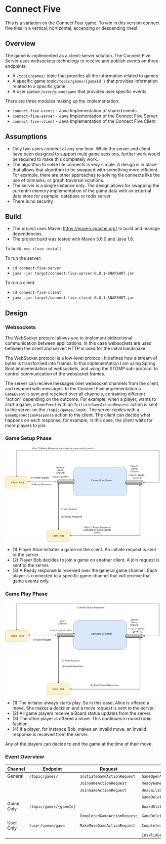 # Connect Five


This is a variation on the Connect Four game. To win in this version connect five tiles in a vertical, hortizontal, accending or descending lines!

## Overview

The game is implemented as a client-server solution.
The Connect Five Server uses websockets technology to receive and publish events on three endpoints:
- A `/topic/games/` topic that provides all the information related to games
- A specific game topic`/topic/games/{gameId }` that provides information related to a specific game
- A user queue `/user/queue/game` that provides user specific events

There are three modules making up the implementation:
- `connect-five-events` - Java Implementation of shared events
- `connect-five-server` - Java Implementation of the Connect Five Server
- `connect-five-client` - Java Implementation of the Connect Five Client

## Assumptions
- Only two users connect at any one time. While the server and client have been designed to support multi game sessions, further work would be required to make this completely work.
- The algorithm to solve tile connects is very simple. A design is in place that allows that algorithm to be swapped with something more efficient. For example, there are other approaches to solving tile connects like the use of bitmasks, or graph traversal solutions.
- The server is a single instance only. The design allows for swapping the currentin memory implementation of the game data with an external data store for example, database or redis server.
- There is no security

## Build

- The project uses Maven https://maven.apache.org/ to build and manage dependencies.  
- The project build was tested with Maven 3.6.0 and Java 1.8.

To build: `mvn clean install`

To run the server: 
- `cd connect-five-server`
- `java -jar target/connect-five-server-0.0.1-SNAPSHOT.jar`

To run a client: 
- `cd connect-five-client`
- `java -jar target/connect-five-client-0.0.1-SNAPSHOT.jar`


## Design

### Websockets

The WebSocket protocol allows you to implement bidirectional communication between applications.
In this case websockets are used between the client and server. HTTP is used for the initial handshake.

The WebSocket protocol is a low-level protocol. It defines how a stream of bytes is transformed into frames.
In this implementation I am using Spring Boot implementation of websockets, and using the STOMP sub-protocol to control communication of the websocket frames.

The server can recieve messages over websocket channels from the client, and respond with messages.
In the Connect Five implementation a `GameEvent` is sent and received over all channels, containing different "action" depending on the outcome. For example, when a player, wants to start a game, a `GameEvent` with an `InitiateGameActionRequest` action is sent to the server on the `/topic/games/` topic. The server repiles with a `GameOpenActionResponse` action to the client. The client can decide what happens on each response, for example, in this case, the client waits for more players to join. 

### Game Setup Phase

![Game Setup](/documentation/GameSetup.png "Game setup")

- (1) Player Alice initiates a game on the client. An initiate request is sent to the server.
- (2) Player Bob decides to join a game on another client. A join request is sent to the server.
- (3) A Ready response is received over the general game channel. Each player is connected to a specific game channel that will receive that game events only.

### Game Play Phase

![Game Play](/documentation/GamePlay.png "Game play")

- (1) The initiator always starts play. So in this case, Alice is offered a move. She makes a decision and a move request is sent to the server.
- (2) All game players receive a Board status updates from the server.
- (3) The other player is offered a move. This continues in round robin fashion.
- (4) If a player, for instance Bob, makes an invalid move, an Invalid response is recieved from the server.

Any of the players can decide to end the game at the time of their move.

### Event Overview

| Channel   | Endpoint                |Request                        | Response                          |
|-----------|-------------------------|-------------------------------|-----------------------------------|
| General   |`/topic/games/`          | `InitiateGameActionRequest`   | `GameOpenActionResponse`          |
|           |                         | `JoinGameActionRequest`       | `ReadyGameActionResponse`         |
|           |                         | `JoinGameActionRequest`       | `UnavailableGameActionResponse`   |
|           |                         |                               | `GameDeletedActionResponse`       |
| Game Only |`/topic/games/{gameId}`  |                               | `BoardStatusGameActionResponse`   | 
|           |                         | `CompletedGameActionRequest`  | `GameDeletedActionResponse`       |
| User Only |`/user/queue/game`       | `MakeMoveGameActionRequest`   | `CompletedMoveGameActionResponse` | 
|           |                         |                               | `InvalidGameActionResponse`       | 







